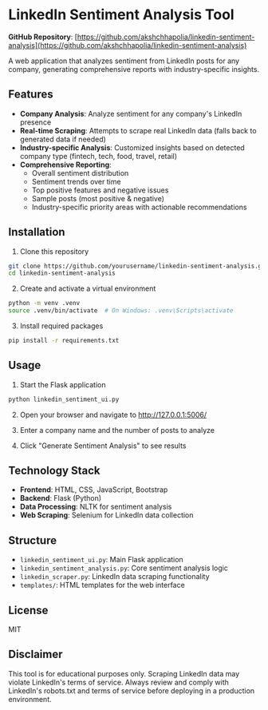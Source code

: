 # LinkedIn Sentiment Analysis Tool

**GitHub Repository**: [https://github.com/akshchhapolia/linkedin-sentiment-analysis](https://github.com/akshchhapolia/linkedin-sentiment-analysis)

A web application that analyzes sentiment from LinkedIn posts for any company, generating comprehensive reports with industry-specific insights.

## Features

- **Company Analysis**: Analyze sentiment for any company's LinkedIn presence
- **Real-time Scraping**: Attempts to scrape real LinkedIn data (falls back to generated data if needed)
- **Industry-specific Analysis**: Customized insights based on detected company type (fintech, tech, food, travel, retail)
- **Comprehensive Reporting**:
  - Overall sentiment distribution
  - Sentiment trends over time
  - Top positive features and negative issues
  - Sample posts (most positive & negative)
  - Industry-specific priority areas with actionable recommendations

## Installation

1. Clone this repository
```bash
git clone https://github.com/yourusername/linkedin-sentiment-analysis.git
cd linkedin-sentiment-analysis
```

2. Create and activate a virtual environment
```bash
python -m venv .venv
source .venv/bin/activate  # On Windows: .venv\Scripts\activate
```

3. Install required packages
```bash
pip install -r requirements.txt
```

## Usage

1. Start the Flask application
```bash
python linkedin_sentiment_ui.py
```

2. Open your browser and navigate to http://127.0.0.1:5006/

3. Enter a company name and the number of posts to analyze

4. Click "Generate Sentiment Analysis" to see results

## Technology Stack

- **Frontend**: HTML, CSS, JavaScript, Bootstrap
- **Backend**: Flask (Python)
- **Data Processing**: NLTK for sentiment analysis
- **Web Scraping**: Selenium for LinkedIn data collection

## Structure

- `linkedin_sentiment_ui.py`: Main Flask application
- `linkedin_sentiment_analysis.py`: Core sentiment analysis logic
- `linkedin_scraper.py`: LinkedIn data scraping functionality
- `templates/`: HTML templates for the web interface

## License

MIT

## Disclaimer

This tool is for educational purposes only. Scraping LinkedIn data may violate LinkedIn's terms of service. Always review and comply with LinkedIn's robots.txt and terms of service before deploying in a production environment. 